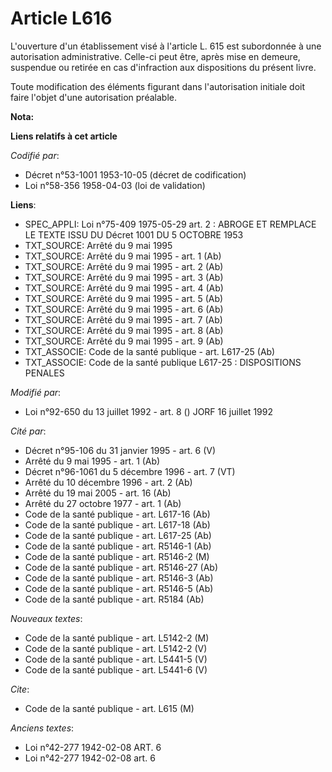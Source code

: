 # Article L616

L'ouverture d'un établissement visé à l'article L. 615 est subordonnée à une autorisation administrative. Celle-ci peut être,
après mise en demeure, suspendue ou retirée en cas d'infraction aux dispositions du présent livre.

Toute modification des éléments figurant dans l'autorisation initiale doit faire l'objet d'une autorisation préalable.

**Nota:**



**Liens relatifs à cet article**

_Codifié par_:

  - Décret n°53-1001 1953-10-05 (décret de codification)
  - Loi n°58-356 1958-04-03 (loi de validation)

**Liens**:

  - SPEC_APPLI: Loi n°75-409 1975-05-29 art. 2 : ABROGE ET REMPLACE LE TEXTE ISSU DU Décret 1001 DU 5 OCTOBRE 1953
  - TXT_SOURCE: Arrêté du 9 mai 1995
  - TXT_SOURCE: Arrêté du 9 mai 1995 - art. 1 (Ab)
  - TXT_SOURCE: Arrêté du 9 mai 1995 - art. 2 (Ab)
  - TXT_SOURCE: Arrêté du 9 mai 1995 - art. 3 (Ab)
  - TXT_SOURCE: Arrêté du 9 mai 1995 - art. 4 (Ab)
  - TXT_SOURCE: Arrêté du 9 mai 1995 - art. 5 (Ab)
  - TXT_SOURCE: Arrêté du 9 mai 1995 - art. 6 (Ab)
  - TXT_SOURCE: Arrêté du 9 mai 1995 - art. 7 (Ab)
  - TXT_SOURCE: Arrêté du 9 mai 1995 - art. 8 (Ab)
  - TXT_SOURCE: Arrêté du 9 mai 1995 - art. 9 (Ab)
  - TXT_ASSOCIE: Code de la santé publique - art. L617-25 (Ab)
  - TXT_ASSOCIE: Code de la santé publique L617-25 : DISPOSITIONS PENALES

_Modifié par_:

  - Loi n°92-650 du 13 juillet 1992 - art. 8 () JORF 16 juillet 1992

_Cité par_:

  - Décret n°95-106 du 31 janvier 1995 - art. 6 (V)
  - Arrêté du 9 mai 1995 - art. 1 (Ab)
  - Décret n°96-1061 du 5 décembre 1996 - art. 7 (VT)
  - Arrêté du 10 décembre 1996 - art. 2 (Ab)
  - Arrêté du 19 mai 2005 - art. 16 (Ab)
  - Arrêté du 27 octobre 1977 - art. 1 (Ab)
  - Code de la santé publique - art. L617-16 (Ab)
  - Code de la santé publique - art. L617-18 (Ab)
  - Code de la santé publique - art. L617-25 (Ab)
  - Code de la santé publique - art. R5146-1 (Ab)
  - Code de la santé publique - art. R5146-2 (M)
  - Code de la santé publique - art. R5146-27 (Ab)
  - Code de la santé publique - art. R5146-3 (Ab)
  - Code de la santé publique - art. R5146-5 (Ab)
  - Code de la santé publique - art. R5184 (Ab)

_Nouveaux textes_:

  - Code de la santé publique - art. L5142-2 (M)
  - Code de la santé publique - art. L5142-2 (V)
  - Code de la santé publique - art. L5441-5 (V)
  - Code de la santé publique - art. L5441-6 (V)

_Cite_:

  - Code de la santé publique - art. L615 (M)

_Anciens textes_:

  - Loi n°42-277 1942-02-08 ART. 6
  - Loi n°42-277 1942-02-08 art. 6
